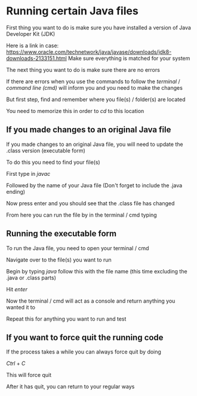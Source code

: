 # Running certain Java files

First thing you want to do is make sure you have installed
a version of Java Developer Kit (JDK)

Here is a link in case: https://www.oracle.com/technetwork/java/javase/downloads/jdk8-downloads-2133151.html
Make sure everything is matched for your system

The next thing you want to do is make sure there are no errors

If there are errors when you use the commands to follow the 
*terminal* / *command line (cmd)* will inform you and you 
need to make the changes

But first step, find and remember where you file(s) / 
folder(s) are located

You need to memorize this in order to *cd* to this location


## If you made changes to an original Java file

If you made changes to an original Java file, 
you will need to update the .class version (executable form)

To do this you need to find your file(s)

First type in *javac*

Followed by the name of your Java file 
(Don't forget to include the .java ending)

Now press enter and you should see that the .class file has changed

From here you can run the file by in the terminal / cmd typing


## Running the executable form

To run the Java file, you need to open your terminal / cmd

Navigate over to the file(s) you want to run

Begin by typing *java* 
follow this with the file name 
(this time excluding the .java or .class parts)

Hit *enter*

Now the terminal / cmd will act as a console and return anything 
you wanted it to

Repeat this for anything you want to run and test


## If you want to force quit the running code

If the process takes a while you can always force quit by doing

*Ctrl* + *C*

This will force quit

After it has quit, you can return to your regular ways
